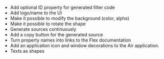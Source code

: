 * Add optional ID property for generated filter code
* Add logo/name to the UI
* Make it possible to modify the background (color, alpha)
* Make it possible to rotate the shape
* Generate sources continuously
* Add a copy button for the generated source
* Turn property names into links to the Flex documentation
* Add an application icon and window decorations to the Air application.
* Texts as shapes